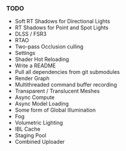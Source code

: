 ### TODO

* Soft RT Shadows for Directional Lights
* RT Shadows for Point and Spot Lights
* DLSS / FSR3
* RTAO
* Two-pass Occlusion culling
* Settings
* Shader Hot Reloading
* Write a README
* Pull all dependencies from git submodules
* Render Graph
* Multithreaded command buffer recording
* Transparent / Translucent Meshes
* Async Compute
* Async Model Loading
* Some form of Global Illumination
* Fog
* Volumetric Lighting
* IBL Cache
* Staging Pool
* Combined Uploader